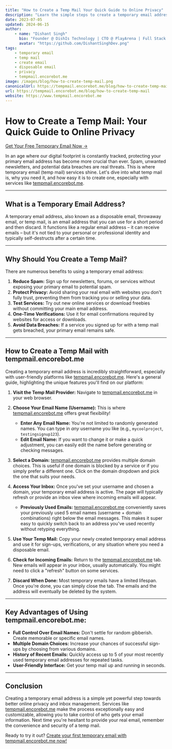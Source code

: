 ```yaml
---
title: "How to Create a Temp Mail Your Quick Guide to Online Privacy"
description: "Learn the simple steps to create a temporary email address and why it's essential for protecting your privacy. Discover how tempmail.encorebot.me makes it easy."
date: 2023-07-05
updated: 2024-06-15
author:
    - name: "Dishant Singh"
      bio: "Founder @ DishIs Technology | CTO @ PlayArena | Full Stack & Python Developer | ML/ DL Developer | Problem Solver | Math & Science Teacher"
      avatar: "https://github.com/DishantSinghDev.png"
tags:
    - temporary email
    - temp mail
    - create email
    - disposable email
    - privacy
    - tempmail.encorebot.me
image: /images/blog/how-to-create-temp-mail.png
canonicalUrl: https://tempmail.encorebot.me/blog/how-to-create-temp-mail
url: https://tempmail.encorebot.me/blog/how-to-create-temp-mail
website: https://www.tempmail.encorebot.me
---
```


# How to Create a Temp Mail: Your Quick Guide to Online Privacy

[Get Your Free Temporary Email Now →](https://www.tempmail.encorebot.me)

In an age where our digital footprint is constantly tracked, protecting your primary email address has become more crucial than ever. Spam, unwanted newsletters, and potential data breaches are real threats. This is where temporary email (temp mail) services shine. Let's dive into what temp mail is, why you need it, and how easy it is to create one, especially with services like [tempmail.encorebot.me](https://www.tempmail.encorebot.me).

---

## What is a Temporary Email Address?

A temporary email address, also known as a disposable email, throwaway email, or temp mail, is an email address that you can use for a short period and then discard. It functions like a regular email address – it can receive emails – but it's not tied to your personal or professional identity and typically self-destructs after a certain time.

---

## Why Should You Create a Temp Mail?

There are numerous benefits to using a temporary email address:

1.  **Reduce Spam:** Sign up for newsletters, forums, or services without exposing your primary email to potential spam.
2.  **Protect Privacy:** Avoid sharing your real email with websites you don't fully trust, preventing them from tracking you or selling your data.
3.  **Test Services:** Try out new online services or download freebies without committing your main email address.
4.  **One-Time Verifications:** Use it for email confirmations required by websites for access or downloads.
5.  **Avoid Data Breaches:** If a service you signed up for with a temp mail gets breached, your primary email remains safe.

---

## How to Create a Temp Mail with tempmail.encorebot.me

Creating a temporary email address is incredibly straightforward, especially with user-friendly platforms like [tempmail.encorebot.me](https://www.tempmail.encorebot.me). Here's a general guide, highlighting the unique features you'll find on our platform:

1.  **Visit the Temp Mail Provider:**
    Navigate to [tempmail.encorebot.me](https://www.tempmail.encorebot.me) in your web browser.

2.  **Choose Your Email Name (Username):**
    This is where [tempmail.encorebot.me](https://www.tempmail.encorebot.me) offers great flexibility!
    *   **Enter Any Email Name:** You're not limited to randomly generated names. You can type in *any* username you like (e.g., `mycoolproject`, `testingsignup123`).
    *   **Edit Email Name:** If you want to change it or make a quick adjustment, you can easily edit the name before generating or checking messages.

3.  **Select a Domain:**
    [tempmail.encorebot.me](https://www.tempmail.encorebot.me) provides multiple domain choices. This is useful if one domain is blocked by a service or if you simply prefer a different one. Click on the domain dropdown and pick the one that suits your needs.

4.  **Access Your Inbox:**
    Once you've set your username and chosen a domain, your temporary email address is active. The page will typically refresh or provide an inbox view where incoming emails will appear.
    *   **Previously Used Emails:** [tempmail.encorebot.me](https://www.tempmail.encorebot.me) conveniently saves your previously used 5 email names (username + domain combinations) right below the email messages. This makes it super easy to quickly switch back to an address you've used recently without retyping everything.

5.  **Use Your Temp Mail:**
    Copy your newly created temporary email address and use it for sign-ups, verifications, or any situation where you need a disposable email.

6.  **Check for Incoming Emails:**
    Return to the [tempmail.encorebot.me](https://www.tempmail.encorebot.me) tab. New emails will appear in your inbox, usually automatically. You might need to click a "refresh" button on some services.

7.  **Discard When Done:**
    Most temporary emails have a limited lifespan. Once you're done, you can simply close the tab. The emails and the address will eventually be deleted by the system.

---

## Key Advantages of Using tempmail.encorebot.me:

*   **Full Control Over Email Names:** Don't settle for random gibberish. Create memorable or specific email names.
*   **Multiple Domain Choices:** Increase your chances of successful sign-ups by choosing from various domains.
*   **History of Recent Emails:** Quickly access up to 5 of your most recently used temporary email addresses for repeated tasks.
*   **User-Friendly Interface:** Get your temp mail up and running in seconds.

---

## Conclusion

Creating a temporary email address is a simple yet powerful step towards better online privacy and inbox management. Services like [tempmail.encorebot.me](https://www.tempmail.encorebot.me) make the process exceptionally easy and customizable, allowing you to take control of who gets your email information. Next time you're hesitant to provide your real email, remember the convenience and security of a temp mail.

Ready to try it out? [Create your first temporary email with tempmail.encorebot.me now!](https://www.tempmail.encorebot.me)